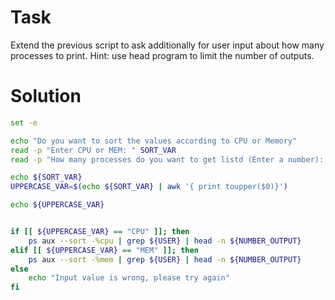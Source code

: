 # Task
Extend the previous script to ask additionally for user input about how many processes to print. Hint: use head program to limit the number of outputs. 

# Solution

```bash
set -e 

echo "Do you want to sort the values according to CPU or Memory"
read -p "Enter CPU or MEM: " SORT_VAR
read -p "How many processes do you want to get listd (Enter a number): " NUMBER_OUTPUT

echo ${SORT_VAR}
UPPERCASE_VAR=$(echo ${SORT_VAR} | awk '{ print toupper($0)}')

echo ${UPPERCASE_VAR}


if [[ ${UPPERCASE_VAR} == "CPU" ]]; then
    ps aux --sort -%cpu | grep ${USER} | head -n ${NUMBER_OUTPUT}
elif [[ ${UPPERCASE_VAR} == "MEM" ]]; then
    ps aux --sort -%mem | grep ${USER} | head -n ${NUMBER_OUTPUT}
else
    echo "Input value is wrong, please try again"
fi

```